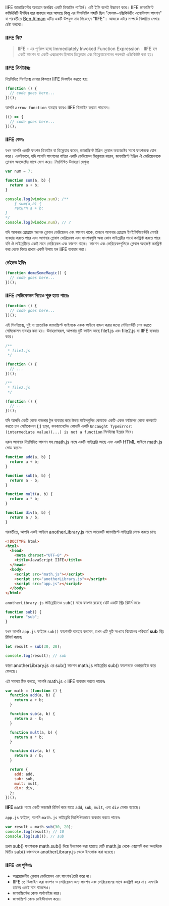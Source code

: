 IIFE জাভাস্ক্রিপ্টের অন্যতম জনপ্রিয় একটি ডিজাইন প্যাটার্ন। এটি ইফি বলেই উচ্চারণ করে। IIFE জাভাস্ক্রিপ্ট কমিউনিটি দীর্ঘদিন ধরে ব্যবহার করে আসছে কিন্তু এর মিসলিডিং শব্দটি ছিল "সেলফ-এক্সিকিউটিং এনোনিমাস ফাংশন" যা পরবর্তীতে [Ben Alman](http://benalman.com/) এটির একটি উপযুক্ত নাম দিয়েছেন "IIFE"। আজকে এটার সম্পর্কে বিস্তারিত লেখার চেষ্টা করবো।

### IIFE কি?

> IIFE - এর পূর্ণরুপ হচ্ছে Immediately Invoked Function Expression। IIFE হল একটি ফাংশন যা একটি এক্সপ্রেশন হিসাবে ডিক্লেয়ার এবং ডিক্লেয়ারেশনের পরপরই এক্সিকিউট করা হয়।

### IIFE সিনট্যাক্সঃ

নিম্নলিখিত সিনট্যাক্স দেখায় কিভাবে IIFE ডিফাইন করতে হয়ঃ

```js
(function () {
  // code goes here...
})();
```

আপনি `arrow function` ব্যবহার করেও IIFE ডিফাইন করতে পারবেন।

```js
(() => {
  // code goes here...
})();
```

### IIFE কেনঃ

যখন আপনি একটি ফাংশন ডিফাইন বা ডিক্লেয়ার করেন, জাভাস্ক্রিপ্ট ইঞ্জিন গ্লোবাল অবজেক্টের সাথে ফাংশনকে যোগ করে। একইভাবে, যদি আপনি ফাংশনের বাইরে একটি ভেরিয়েবল ডিক্লেয়ার করেন, জাভাস্ক্রিপ্ট ইঞ্জিন ঐ ভেরিয়েবলকে গ্লোবাল অবজেক্টের সাথে যোগ করে। নিম্নলিখিত উদাহরণ দেখুনঃ

```js
var num = 7;

function sum(a, b) {
  return a + b;
}

console.log(window.sum); /**
	ƒ sum(a,b) {
    return a + b;
}
*/
console.log(window.num); // 7
```

যদি আপনার প্রোগ্রামে অনেক গ্লোবাল ভেরিয়েবল এবং ফাংশন থাকে, তাহলে আপনার প্রোগ্রাম ইনইফিশিয়েন্টলি মেমরি ব্যবহার করতে পারে এবং আপনার গ্লোবাল ভেরিয়েবল এবং ফাংশনগুলি অন্য কোন লাইব্রেরীর সাথে কনফ্লিক্ট করতে পারে যদি ঐ লাইব্রেরীতে একই নামে ভেরিয়েবল এবং ফাংশন থাকে। ফাংশন এবং ভেরিয়েবলগুলিকে গ্লোবাল অবজেক্ট কনফ্লিক্ট করা থেকে বিরত রাখার একটি উপায় হল IIFE ব্যবহার করা।

### নেইমড ইফিঃ

```js
(function domeSomeMagic() {
  // code goes here...
})();
```

### IIFE সেমিকোলন দিয়েও শুরু হতে পারেঃ

```js
(function () {
  // code goes here...
})();
```

এই সিনট্যাক্সে, দুই বা ততোধিক জাভাস্ক্রিপ্ট ফাইলকে একক ফাইলে বান্ডল করার জন্যে স্টেটমেন্টটি শেষ করতে সেমিকোলন ব্যবহার করা হয়। উদাহরণস্বরূপ, আপনার দুটি ফাইল আছে file1.js এবং file2.js যা IIFE ব্যবহার করে।

```js
/**
 * file1.js
 */

(function () {
  // ...
})();
```

```js
/**
 * file2.js
 */

(function () {
  // ...
})();
```

যদি আপনি একটি কোড বান্ডলার টুল ব্যবহার করে উভয় ফাইলগুলির কোডকে একটি একক ফাইলের কোড কনক্যাট করতে চান সেমিকোলন (;) ছাড়া, কনক্যানেটেড কোডটি একটি `Uncaught TypeError: (intermediate value)(...) is not a function` সিনট্যাক্স ইরোর দিবে।

ধরুন আপনার নিম্নলিখিত ফাংশন সহ math.js নামে একটি লাইব্রেরি আছে এবং একটি HTML ফাইলে math.js লোড করুনঃ

```js
function add(a, b) {
  return a + b;
}

function sub(a, b) {
  return a - b;
}

function mult(a, b) {
  return a * b;
}

function div(a, b) {
  return a / b;
}
```

পরবর্তীতে, আপনি একই ফাইলে anotherLibrary.js নামে আরেকটি জাভাস্ক্রিপ্ট লাইব্রেরি লোড করতে চানঃ

```html
<!DOCTYPE html>
<html>
  <head>
    <meta charset="UTF-8" />
    <title>JavaScript IIFE</title>
  </head>
  <body>
    <script src="math.js"></script>
    <script src="anotherLibrary.js"></script>
    <script src="app.js"></script>
  </body>
</html>
```

`anotherLibrary.js` লাইব্রেরীতেও `sub()` নামে ফাংশন রয়েছে যেটি একটি স্ট্রিং রিটার্ন করেঃ

```js
function sub() {
  return "sub";
}
```

যখন আপনি `app.js` ফাইলে `sub()` ফাংশনটি ব্যবহার করবেন, তখন এটি দুটি সংখ্যার বিয়োগের পরিবর্তে **sub** স্ট্রিং রিটার্ন করবেঃ

```js
let result = sub(30, 20);

console.log(result); // sub
```

কারণ anotherLibrary.js এর sub() ফাংশন math.js লাইব্রেরির sub() ফাংশনকে ওভাররাইড করে ফেলছে।

এই সমস্যা ঠিক করতে, আপনি math.js এ IIFE ব্যবহার করতে পারেনঃ

```js
var math = (function () {
  function add(a, b) {
    return a + b;
  }

  function sub(a, b) {
    return a - b;
  }

  function mult(a, b) {
    return a * b;
  }

  function div(a, b) {
    return a / b;
  }

  return {
    add: add,
    sub: sub,
    mult: mult,
    div: div,
  };
})();
```

**IIFE** `math` নামে একটি অবজেক্ট রিটার্ন করে যাতে `add`, `sub`, `mult`, এবং `div` মেথড হয়েছে।

`app.js` ফাইলে, আপনি `math.js` লাইব্রেরি নিম্নলিখিতভাবে ব্যবহার করতে পারেনঃ

```js
var result = math.sub(30, 20);
console.log(result); // 10
console.log(sub()); // sub
```

প্রথম sub() ফাংশনকে math.sub() দিয়ে ইনভোক করা হয়েছে যেটি math.js থেকে এক্সপোর্ট করা অন্যদিকে দ্বিতীয় sub() ফাংশনকে anotherLibrary.js থেকে ইনভোক করা হয়েছে।

### IIFE এর সুবিধাঃ

- অপ্রয়োজনীয় গ্লোবাল ভেরিয়েবল এবং ফাংশন তৈরি করে না।
- IIFE তে ডিফাইন করা ফাংশন ও ভেরিয়েবল অন্য ফাংশন এবং ভেরিয়েবলের সাথে কনফ্লিক্ট করে না। এমনকি তাদের একই নাম থাকলেও।
- জাভাস্ক্রিপ্টের কোড অর্গানাইজ করে।
- জাভাস্ক্রিপ্ট কোড মেইন্টানাবল করে।
